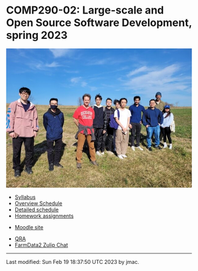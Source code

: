 # COMP290-02: Large-scale and Open Source Software Development, spring 2023


![farm visit](comp290-farm-visit.jpg)


* [Syllabus](syllabus-1-24-2023.docx)
* [Overview Schedule](schedule-1-24-2023.xlsx)  <!-- &nbsp;&nbsp;&nbsp;<font color="red">UPDATED on 3/8/2022</font> -->
* [Detailed schedule](resources)
* [Homework assignments](hw)
<!-- * [Instructor's office -->
<!--   hours](https://users.dickinson.edu/~jmac/office-hours.html) -->
<!-- * [CS help room](help-room.md) -->
* [Moodle site](https://lms.dickinson.edu/course/view.php?id=49702)
<!-- * [Zoom -->
<!--   details](https://lms.dickinson.edu/mod/page/view.php?id=1068256) for -->
<!--   occasions when class is online -->
<!-- * [Recordings of some -->
<!--   classes](https://lms.dickinson.edu/mod/page/view.php?id=1068255) -->
<!-- * [FarmData2 GitHub -->
<!--   Repository](https://github.com/DickinsonCollege/FarmData2) -->
* [QRA](qra.md)
* [FarmData2 Zulip Chat](https://farmdata2.zulipchat.com)
<!-- * [Acknowledgment](acknowledgment.md) -->

----
Last modified: Sun Feb 19 18:37:50 UTC 2023 by jmac.

